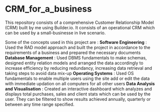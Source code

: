 # CRM_for_a_business
This repository consists of a comprehensive Customer Relationship Model (CRM) built by me using Builder.io. It consists of an operational CRM which can be used by a small-businesse in live scenario.

Some of the concepts used in this project are :
**Software Engineering** : Used the RAD model approach and built the project in accordance to the requirements of a business and prepared the necessary documents
**Database Management** : Used DBMS fundamentals to make schemas, designed entity relation models and arranged the data accordingly to increase efficiency by reducing redundancy, increasing data retrieval and taking steps to avoid data mix-up
**Operating Systems** : Used OS fundamentals to enable multiple users using the site add or edit the data with immediate updation on all computers for all other users
**Data Analysis and Visualisation** : Created an interactive dashboard which analyzes and displays total purchases, sales and client stats which can be used by the user. They can be filtered to show results achieved annually, quarterly or between any time range specified.
